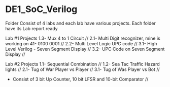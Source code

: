 # DE1_SoC_Verilog
 Folder Consist of 4 labs and each lab have various projects. 
 Each folder have its Lab report ready 

Lab #1 Projects
   1.3- Mux 4 to 1 Circuit //
   2.1- Multi Digit recognizer, mine is working on 41- 0100 0001 //
   2.2- Multi Level Logic UPC code //
   3.1- High Level Verilog - Seven Segment Display //
   3.2- UPC Code on Seven Segment Display //

Lab #2 Projects
   1.1- Sequential Combination //
   1.2- Sea Tac Traffic Hazard lights //
   2.1- Tug of War Player vs Player //
   3.1- Tug of Was Player vs Bot //
   - Consist of 3 bit Up Counter, 10 bit LFSR and 10-bit Comparator //
